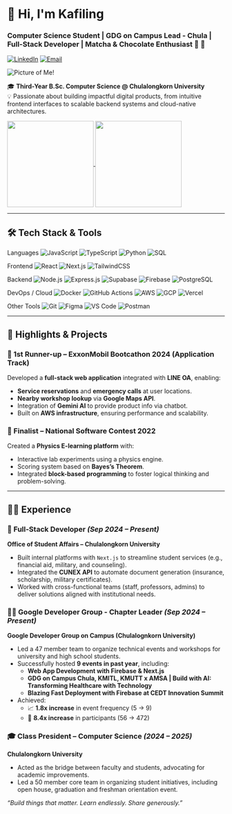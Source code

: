 # 👋 Hi, I'm Kafiling
### Computer Science Student | GDG on Campus Lead - Chula | Full-Stack Developer | Matcha & Chocolate Enthusiast 🍵 🍫



[![LinkedIn](https://img.shields.io/badge/LinkedIn-Profile-blue?logo=linkedin)](https://www.linkedin.com/in/panthawit-khantipan-ab511a280/)
[![Email](https://img.shields.io/badge/Email-panthawit.k@gmail.com-red?logo=gmail)](mailto:panthawit.k@gmail.com)

![Picture of Me!](/DSC05762.jpg)


🎓 **Third-Year B.Sc. Computer Science @ Chulalongkorn University**  
💡 Passionate about building impactful digital products, from intuitive frontend interfaces to scalable backend systems and cloud-native architectures.


<a href="https://github.com/anuraghazra/github-readme-stats">
  <img height=200 align="center" src="https://github-readme-stats.vercel.app/api?username=kafiling" />
</a>
<a href="https://github.com/anuraghazra/convoychat">
  <img height=200 align="center" src="https://github-readme-stats.vercel.app/api/top-langs?username=kafiling&layout=compact&langs_count=8&card_width=320" />
</a>

---

## 🛠️ Tech Stack & Tools

Languages
 ![JavaScript](https://img.shields.io/badge/JavaScript-F7DF1E?style=for-the-badge&logo=javascript&logoColor=black) ![TypeScript](https://img.shields.io/badge/TypeScript-007ACC?style=for-the-badge&logo=typescript&logoColor=white) ![Python](https://img.shields.io/badge/Python-3776AB?style=for-the-badge&logo=python&logoColor=white) ![SQL](https://img.shields.io/badge/SQL-4479A1?style=for-the-badge&logo=mysql&logoColor=white)

Frontend
 ![React](https://img.shields.io/badge/React-61DAFB?style=for-the-badge&logo=react&logoColor=black) ![Next.js](https://img.shields.io/badge/Next.js-000000?style=for-the-badge&logo=next.js&logoColor=white) ![TailwindCSS](https://img.shields.io/badge/TailwindCSS-06B6D4?style=for-the-badge&logo=tailwindcss&logoColor=white)

Backend
 ![Node.js](https://img.shields.io/badge/Node.js-339933?style=for-the-badge&logo=node.js&logoColor=white) ![Express.js](https://img.shields.io/badge/Express.js-000000?style=for-the-badge&logo=express&logoColor=white) ![Supabase](https://img.shields.io/badge/Supabase-3ECF8E?style=for-the-badge&logo=supabase&logoColor=white) ![Firebase](https://img.shields.io/badge/Firebase-FFCA28?style=for-the-badge&logo=firebase&logoColor=black) ![PostgreSQL](https://img.shields.io/badge/PostgreSQL-4169E1?style=for-the-badge&logo=postgresql&logoColor=white)

DevOps / Cloud
 ![Docker](https://img.shields.io/badge/Docker-2496ED?style=for-the-badge&logo=docker&logoColor=white) ![GitHub Actions](https://img.shields.io/badge/GitHub_Actions-222222?style=for-the-badge&logo=github-actions&logoColor=white) ![AWS](https://img.shields.io/badge/AWS-232F3E?style=for-the-badge&logo=amazon-aws&logoColor=white) ![GCP](https://img.shields.io/badge/GCP-4285F4?style=for-the-badge&logo=google-cloud&logoColor=white) ![Vercel](https://img.shields.io/badge/Vercel-000000?style=for-the-badge&logo=vercel&logoColor=white)

Other Tools
 ![Git](https://img.shields.io/badge/Git-F05032?style=for-the-badge&logo=git&logoColor=white) ![Figma](https://img.shields.io/badge/Figma-F24E1E?style=for-the-badge&logo=figma&logoColor=white) ![VS Code](https://img.shields.io/badge/VS_Code-007ACC?style=for-the-badge&logo=visual-studio-code&logoColor=white) ![Postman](https://img.shields.io/badge/Postman-FF6C37?style=for-the-badge&logo=postman&logoColor=white)



---

## 🚀 Highlights & Projects

### 🥈 1st Runner-up – ExxonMobil Bootcathon 2024 (Application Track)
Developed a **full-stack web application** integrated with **LINE OA**, enabling:
- **Service reservations** and **emergency calls** at user locations.
- **Nearby workshop lookup** via **Google Maps API**.
- Integration of **Gemini AI** to provide product info via chatbot.
- Built on **AWS infrastructure**, ensuring performance and scalability.

### 🎯 Finalist – National Software Contest 2022
Created a **Physics E-learning platform** with:
- Interactive lab experiments using a physics engine.
- Scoring system based on **Bayes’s Theorem**.
- Integrated **block-based programming** to foster logical thinking and problem-solving.

---

## 👨‍💻 Experience

### 💼 Full-Stack Developer *(Sep 2024 – Present)*  
**Office of Student Affairs – Chulalongkorn University**  

- Built internal platforms with `Next.js` to streamline student services (e.g., financial aid, military, and counseling).
- Integrated the **CUNEX API** to automate document generation (insurance, scholarship, military certificates).
- Worked with cross-functional teams (staff, professors, admins) to deliver solutions aligned with institutional needs.

### 👨‍🏫 Google Developer Group - Chapter Leader  *(Sep 2024 – Present)* 
**Google Developer Group on Campus (Chulalognkorn University)**  
 
- Led a 47 member team to organize technical events and workshops for university and high school students.
- Successfully hosted **9 events in past year**, including:
  - **Web App Development with Firebase & Next.js**
  - **GDG on Campus Chula, KMITL, KMUTT x AMSA | Build with AI: Transforming Healthcare with Technology**
  - **Blazing Fast Deployment with Firebase at CEDT Innovation Summit**
- Achieved:
  - 📈 **1.8x increase** in event frequency (5 → 9)
  - 👥 **8.4x increase** in participants (56 → 472)

### 🎓 Class President – Computer Science   *(2024 – 2025)*
**Chulalongkorn University**  
- Acted as the bridge between faculty and students, advocating for academic improvements.
- Led a 50 member core team in organizing student initiatives, including open house, graduation and freshman orientation event.

_“Build things that matter. Learn endlessly. Share generously.”_

